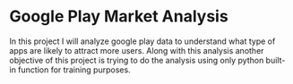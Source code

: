 Google Play Market Analysis
==============================

In this project I will analyze google play data to understand what type of apps are likely to attract more users.
Along with this analysis another objective of this project is trying to do the analysis using only python built-in function for training purposes.